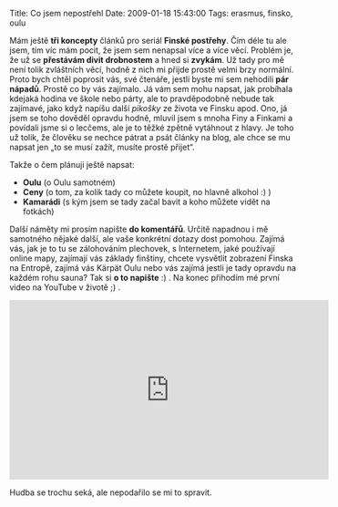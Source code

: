 Title: Co jsem nepostřehl
Date: 2009-01-18 15:43:00
Tags: erasmus, finsko, oulu

Mám ještě **tři koncepty** článků pro seriál **Finské postřehy**. Čím déle tu ale jsem, tím víc mám pocit, že jsem sem nenapsal více a více věcí. Problém je, že už se **přestávám divit drobnostem** a hned si **zvykám**. Už tady pro mě není tolik zvláštních věcí, hodně z nich mi přijde prostě velmi brzy normální. Proto bych chtěl poprosit vás, své čtenáře, jestli byste mi sem nehodili **pár nápadů**. Prostě co by vás zajímalo. Já vám sem mohu napsat, jak probíhala kdejaká hodina ve škole nebo párty, ale to pravděpodobně nebude tak zajímavé, jako když napíšu další *pikošky* ze života ve Finsku apod. Ono, já jsem se toho dověděl opravdu hodně, mluvil jsem s mnoha Finy a Finkami a povídali jsme si o lecčems, ale je to těžké zpětně vytáhnout z hlavy. Je toho už tolik, že člověku se nechce pátrat a psát články na blog, ale chce se mu napsat jen „to se musí zažít, musíte prostě přijet“.

Takže o čem plánuji ještě napsat:

-   **Oulu** (o Oulu samotném)
-   **Ceny** (o tom, za kolik tady co můžete koupit, no hlavně alkohol :) )
-   **Kamarádi** (s kým jsem se tady začal bavit a koho můžete vidět na fotkách)

Další náměty mi prosím napište **do komentářů**. Určitě napadnou i mě samotného nějaké další, ale vaše konkrétní dotazy dost pomohou. Zajímá vás, jak je to tu se zálohováním plechovek, s Internetem, jaké používají online mapy, zajímají vás základy finštiny, chcete vysvětlit zobrazení Finska na Entropě, zajímá vás Kärpät Oulu nebo vás zajímá jestli je tady opravdu na každém rohu sauna? Tak si **o to napište** :) . Na konec přihodím mé první video na YouTube v životě ;) .

<iframe width="560" height="315" src="https://www.youtube.com/embed/Bb7LQpg6lK8" frameborder="0" allowfullscreen></iframe>

Hudba se trochu seká, ale nepodařilo se mi to spravit.